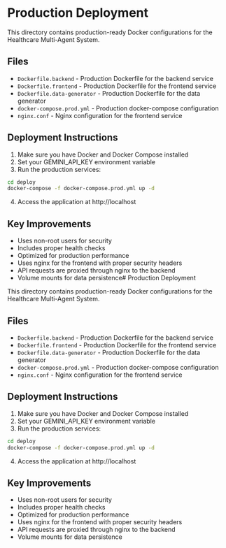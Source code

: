 # Production Deployment

This directory contains production-ready Docker configurations for the Healthcare Multi-Agent System.

## Files

- `Dockerfile.backend` - Production Dockerfile for the backend service
- `Dockerfile.frontend` - Production Dockerfile for the frontend service
- `Dockerfile.data-generator` - Production Dockerfile for the data generator
- `docker-compose.prod.yml` - Production docker-compose configuration
- `nginx.conf` - Nginx configuration for the frontend service

## Deployment Instructions

1. Make sure you have Docker and Docker Compose installed
2. Set your GEMINI_API_KEY environment variable
3. Run the production services:

```bash
cd deploy
docker-compose -f docker-compose.prod.yml up -d
```

4. Access the application at http://localhost

## Key Improvements

- Uses non-root users for security
- Includes proper health checks
- Optimized for production performance
- Uses nginx for the frontend with proper security headers
- API requests are proxied through nginx to the backend
- Volume mounts for data persistence# Production Deployment

This directory contains production-ready Docker configurations for the Healthcare Multi-Agent System.

## Files

- `Dockerfile.backend` - Production Dockerfile for the backend service
- `Dockerfile.frontend` - Production Dockerfile for the frontend service
- `Dockerfile.data-generator` - Production Dockerfile for the data generator
- `docker-compose.prod.yml` - Production docker-compose configuration
- `nginx.conf` - Nginx configuration for the frontend service

## Deployment Instructions

1. Make sure you have Docker and Docker Compose installed
2. Set your GEMINI_API_KEY environment variable
3. Run the production services:

```bash
cd deploy
docker-compose -f docker-compose.prod.yml up -d
```

4. Access the application at http://localhost

## Key Improvements

- Uses non-root users for security
- Includes proper health checks
- Optimized for production performance
- Uses nginx for the frontend with proper security headers
- API requests are proxied through nginx to the backend
- Volume mounts for data persistence